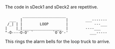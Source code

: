 The code in sDeck1 and sDeck2 are repetitive. 
```
        ____________________
  ___  |                    |        ___-------
 /_| | |        LOOP        |            ---___
|    |_|__________________  |        ----___
"-O----O-O' `         `O`O'-'          ___-----
```
This rings the alarm bells for the loop truck to arrive.
